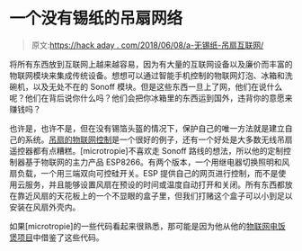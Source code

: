 # 一个没有锡纸的吊扇网络

> 原文:[https://hack aday . com/2018/06/08/a-无锡纸-吊扇互联网/](https://hackaday.com/2018/06/08/a-tinfoil-free-internet-of-ceiling-fans/)

将所有东西放到互联网上越来越容易，因为有大量的互联网设备以及廉价而丰富的物联网模块来集成传统设备。想想可以通过智能手机控制的物联网灯泡、冰箱和洗碗机，以及无处不在的 Sonoff 模块。但是这些东西一旦上了网，他们在说什么呢？他们在背后说你什么吗？他们会把你冰箱里的东西运到国外，违背你的意愿来赚钱吗？

也许是，也许不是，但在没有锡箔头盔的情况下，保护自己的唯一方法就是建立自己的系统。[吊扇的物联网控制](http://www.microentropie.com/2018/05/ceiling-fan-controller/)是一个很好的例子，还有一个好处是大多数无线吊扇遥控器都有点糟糕。[microtropie]不喜欢走 Sonoff 路线的想法，所以他的定制控制器基于物联网的主力产品 ESP8266。有两个版本，一个用继电器切换照明和风扇负载，一个用三端双向可控硅开关。ESP 提供自己的网页进行控制，而不是使用云服务，并且能够设置风扇在预设的时间或温度自动打开和关闭。所有东西都放在靠近风扇的天花板上的一个不显眼的盒子里，但我们打赌这个盒子可以小到足以安装在风扇外壳内。

如果[microtropie]的一些代码看起来很熟悉，那可能是因为他从他的[物联网电饭煲项目](https://hackaday.com/2017/04/22/the-internet-of-rice-cookers/)中借鉴了这些代码。